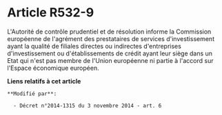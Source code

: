 # Article R532-9

L'Autorité de contrôle prudentiel et de résolution informe la Commission européenne de l'agrément des prestataires de
services d'investissement ayant la qualité de filiales directes ou indirectes d'entreprises d'investissement ou
d'établissements de crédit ayant leur siège dans un Etat qui n'est pas membre de l'Union européenne ni partie à l'accord sur
l'Espace économique européen.

**Liens relatifs à cet article**

	**Modifié par**:

	  - Décret n°2014-1315 du 3 novembre 2014 - art. 6
